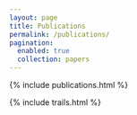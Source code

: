 ```yaml
---
layout: page
title: Publications
permalink: /publications/
pagination:
  enabled: true
  collection: papers
---
```


{% include publications.html %}

{% include trails.html %}
